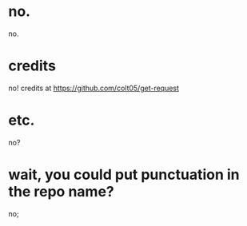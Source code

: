 # no.
no.
# credits
no!
credits at https://github.com/colt05/get-request
# etc.
no?
# wait, you could put punctuation in the repo name?
no;
